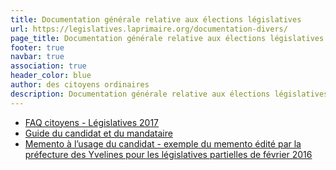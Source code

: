 ```yaml
---
title: Documentation générale relative aux élections législatives
url: https://legislatives.laprimaire.org/documentation-divers/
page_title: Documentation générale relative aux élections législatives 
footer: true
navbar: true
association: true
header_color: blue
author: des citoyens ordinaires
description: Documentation générale relative aux élections législatives
---
```


* [FAQ citoyens - Législatives 2017](http://www.vie-publique.fr/actualite/faq-citoyens/elections-legislatives-2017/)
* [Guide du candidat et du mandataire](http://www.cnccfp.fr/docs/campagne/20161027_guide_candidat_edition_2016.pdf)
* [Memento à l’usage du candidat - exemple du memento édité par la préfecture des Yvelines pour les législatives partielles de février 2016](http://www.yvelines.gouv.fr/content/download/9344/61834/file/M%C3%A9mento%20%EF%BF%BD%20l'usage%20du%20candidat.pdf)
